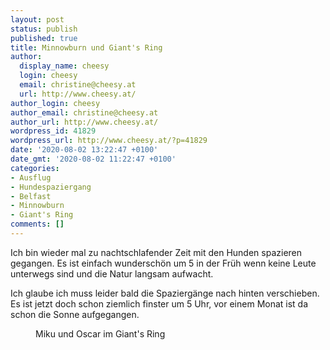 ```yaml
---
layout: post
status: publish
published: true
title: Minnowburn und Giant's Ring
author:
  display_name: cheesy
  login: cheesy
  email: christine@cheesy.at
  url: http://www.cheesy.at/
author_login: cheesy
author_email: christine@cheesy.at
author_url: http://www.cheesy.at/
wordpress_id: 41829
wordpress_url: http://www.cheesy.at/?p=41829
date: '2020-08-02 13:22:47 +0100'
date_gmt: '2020-08-02 11:22:47 +0100'
categories:
- Ausflug
- Hundespaziergang
- Belfast
- Minnowburn
- Giant's Ring
comments: []
---
```

<!-- wp:paragraph -->
Ich bin wieder mal zu nachtschlafender Zeit mit den Hunden spazieren gegangen. Es ist einfach wunderschön um 5 in der Früh wenn keine Leute unterwegs sind und die Natur langsam aufwacht.
<!-- /wp:paragraph -->
<!-- wp:paragraph -->
Ich glaube ich muss leider bald die Spaziergänge nach hinten verschieben. Es ist jetzt doch schon ziemlich finster um 5 Uhr, vor einem Monat ist da schon die Sonne aufgegangen.
<!-- /wp:paragraph -->
<!-- wp:image {"id":41820,"linkDestination":"custom"} -->
<figure class="wp-block-image"><a href="{% link _fotos/ausfluege/2020/minnowburn-und-giant-ring/index.md %}"><img src="{% link _fotos/ausfluege/2020/minnowburn-und-giant-ring/Minnowburn-und-Giant-Ring-008.jpg %}" alt="" class="wp-image-41820"></a><br>
<figcaption>Miku und Oscar im Giant's Ring</figcaption>
</figure>
<!-- /wp:image -->
